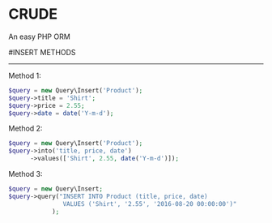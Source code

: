 # CRUDE
An easy PHP ORM

#INSERT METHODS

----------

Method 1:   
```php 
$query = new Query\Insert('Product');
$query->title = 'Shirt';
$query->price = 2.55;
$query->date = date('Y-m-d');
```

Method 2:   
```php
$query = new Query\Insert('Product');
$query->into('title, price, date')
	  ->values(['Shirt', 2.55, date('Y-m-d')]);
 ```
 
Method 3:  
```php
$query = new Query\Insert;
$query->query("INSERT INTO Product (title, price, date) 
			   VALUES ('Shirt', '2.55', '2016-08-20 00:00:00')"
			);
```
